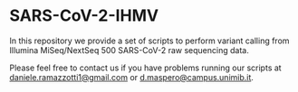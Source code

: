 SARS-CoV-2-IHMV
=================

In this repository we provide a set of scripts to perform variant
calling from Illumina MiSeq/NextSeq 500 SARS-CoV-2 raw sequencing
data.

Please feel free to contact us if you have problems running our
scripts at daniele.ramazzotti1@gmail.com or
d.maspero@campus.unimib.it. 
